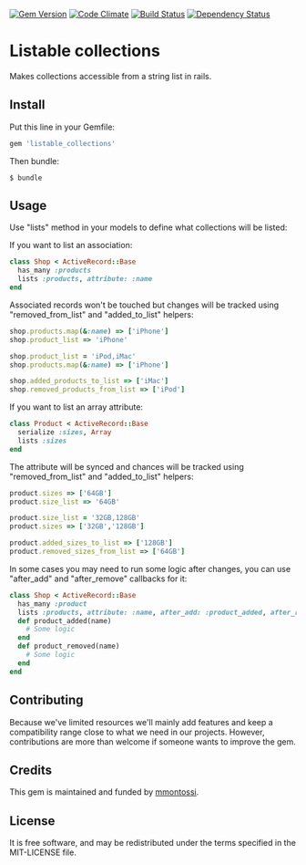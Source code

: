 [![Gem Version](https://badge.fury.io/rb/listable_collections.svg)](http://badge.fury.io/rb/listable_collections)
[![Code Climate](https://codeclimate.com/github/mmontossi/listable_collections/badges/gpa.svg)](https://codeclimate.com/github/mmontossi/listable_collections)
[![Build Status](https://travis-ci.org/mmontossi/listable_collections.svg)](https://travis-ci.org/mmontossi/listable_collections)
[![Dependency Status](https://gemnasium.com/mmontossi/listable_collections.svg)](https://gemnasium.com/mmontossi/listable_collections)

# Listable collections

Makes collections accessible from a string list in rails.

## Install

Put this line in your Gemfile:
```ruby
gem 'listable_collections'
```

Then bundle:
```
$ bundle
```

## Usage

Use "lists" method in your models to define what collections will be listed:

If you want to list an association:
```ruby
class Shop < ActiveRecord::Base
  has_many :products
  lists :products, attribute: :name
end
```

Associated records won't be touched but changes will be tracked using "removed_from_list" and "added_to_list" helpers:
```ruby
shop.products.map(&:name) => ['iPhone']
shop.product_list => 'iPhone'

shop.product_list = 'iPod,iMac'
shop.products.map(&:name) => ['iPhone']

shop.added_products_to_list => ['iMac']
shop.removed_products_from_list => ['iPod']
```

If you want to list an array attribute:
```ruby
class Product < ActiveRecord::Base
  serialize :sizes, Array
  lists :sizes
end
```

The attribute will be synced and chances will be tracked using "removed_from_list" and "added_to_list" helpers:
```ruby
product.sizes => ['64GB']
product.size_list => '64GB'

product.size_list = '32GB,128GB'
product.sizes => ['32GB','128GB']

product.added_sizes_to_list => ['128GB']
product.removed_sizes_from_list => ['64GB']
```

In some cases you may need to run some logic after changes, you can use "after_add" and "after_remove" callbacks for it:
```ruby
class Shop < ActiveRecord::Base
  has_many :product
  lists :products, attribute: :name, after_add: :product_added, after_remove: :product_removed
  def product_added(name)
    # Some logic
  end
  def product_removed(name)
    # Some logic
  end
end
```

## Contributing

Because we've limited resources we'll mainly add features and keep a compatibility range close to what we need in our projects. However, contributions are more than welcome if someone wants to improve the gem.

## Credits

This gem is maintained and funded by [mmontossi](https://github.com/mmontossi).

## License

It is free software, and may be redistributed under the terms specified in the MIT-LICENSE file.
